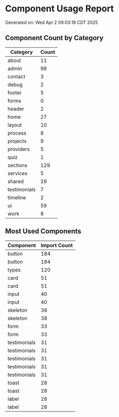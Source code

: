 # Component Usage Report

Generated on: Wed Apr  2 09:03:18 CDT 2025

## Component Count by Category

| Category | Count |
|----------|-------|
| about |       11 |
| admin |       98 |
| contact |        3 |
| debug |        2 |
| footer |        5 |
| forms |        0 |
| header |        2 |
| home |       27 |
| layout |       10 |
| process |        8 |
| projects |        9 |
| providers |        5 |
| quiz |        1 |
| sections |      129 |
| services |        5 |
| shared |       29 |
| testimonials |        7 |
| timeline |        2 |
| ui |       59 |
| work |        8 |

## Most Used Components

| Component | Import Count |
|-----------|--------------|
| button |      184 |
| button |      184 |
| types |      120 |
| card |       51 |
| card |       51 |
| input |       40 |
| input |       40 |
| skeleton |       38 |
| skeleton |       38 |
| form |       33 |
| form |       33 |
| testimonials |       31 |
| testimonials |       31 |
| testimonials |       31 |
| testimonials |       31 |
| testimonials |       31 |
| toast |       28 |
| toast |       28 |
| label |       28 |
| label |       28 |
